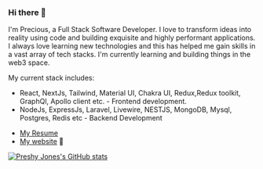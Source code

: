 ### Hi there 👋

I'm Precious, a Full Stack Software Developer. I love to transform ideas into reality using code and building exquisite and highly
performant applications. I always love learning new technologies and this has helped me gain skills in a vast array of tech stacks. I'm currently learning and building things in the web3 space.

My current stack includes:
- React, NextJs, Tailwind, Material UI, Chakra UI, Redux,Redux toolkit, GraphQl, Apollo client etc. - Frontend development.
- NodeJs, ExpressJs, Laravel, Livewire, NESTJS, MongoDB, Mysql, Postgres, Redis etc - Backend Development
<!-- - Jest and Mocha - Unit and Integrations Testing. -->
<!-- Solidity, Ethersjs, Web3Js, Hardhat etc. - Web3 Development -->

- [My Resume](https://docs.google.com/document/d/1kzJ0crZBq4kBQ-KHL86XdDKdad_s7NQa/edit)
- [My website](https://adedibuprecious.vercel.app/) 👨‍

[![Preshy Jones's GitHub stats](https://github-readme-stats.vercel.app/api?username=Preshy-Jones&show_icons=true&theme=cobalt)](https://github.com/Preshy-Jones/github-readme-stats)


<!--[![trophy](https://github-profile-trophy.vercel.app/?username=ryo-ma)](https://github.com/ryo-ma/github-profile-trophy)
-->

<!--Jones/Preshy-Jones** is a ✨ _special_ ✨ repository because its `README.md` (this file) appears on your GitHub profile.

Here are some ideas to get you started:

- 🔭 I’m currently working on ...
- 🌱 I’m currently learning ...
- 👯 I’m looking to collaborate on ...
- 🤔 I’m looking for help with ...
- 💬 Ask me about ...
- 📫 How to reach me: ...
- 😄 Pronouns: ...
- ⚡ Fun fact: ...
-->
